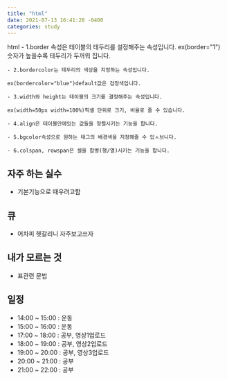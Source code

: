 ```yaml
---
title: "html"
date: 2021-07-13 16:41:28 -0400
categories: study
---
```

html
    - 1.border 속성은 테이블의 테두리를 설정해주는 속성입니다.
    ex(border="1")숫자가 높을수록 테두리가 두꺼워 집니다.

    - 2.bordercolor는 테두리의 색상을 지정하는 속성입니다.

    ex(bordercolor="blue")default값은 검정색입니다.

    - 3.width와 height는 테이블의 크기를 결정해주는 속성입니다.

    ex(width=50px width=100%)픽셀 단위로 크기, 비율로 줄 수 있습니다.

    - 4.align은 테이블안에있는 값들을 정렬시키는 기능을 합니다.

    - 5.bgcolor속성으로 원하는 태그의 배경색을 지정해줄 수 있ㅅ브니다.

    - 6.colspan, rowspan은 셀을 합병(행/열)시키는 기능을 합니다.
## 자주 하는 실수
- 기본기능으로 때우려고함
## 큐
- 어차피 헷갈리니 자주보고쓰자
## 내가 모르는 것
- 표관련 문법
## 일정    
- 14:00 ~ 15:00 : 운동
- 15:00 ~ 16:00 : 운동
- 17:00 ~ 18:00 : 공부, 영상1업로드
- 18:00 ~ 19:00 : 공부, 영상2업로드
- 19:00 ~ 20:00 : 공부, 영상3업로드
- 20:00 ~ 21:00 : 공부
- 21:00 ~ 22:00 : 공부
